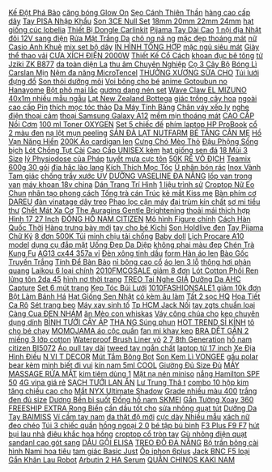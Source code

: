 [ Kế Đột Phá Bảo](https://cuahang1.github.io/p0/10/74/camera-ngoai-troi-sony-30mpx-full-hd-thiet-ke-dot-pha-bao-hanh-60-thang-mua-hang-online/) [ căng bóng Glow On](https://cuahang1.github.io/p0/11/108/kem-lot-cang-bong-glow-on-hydrabase30ml-mua-hang-online/) [ Sẹo Cánh Thiên Thần](https://cuahang1.github.io/p0/1/770/sach-vet-seo-canh-thien-than-tap-3-mua-hang-online/) [ hàng cao cấp dây](https://cuahang1.github.io/p0/5/6/rolexvien-tron-dong-ho-nam-rolex-hang-cao-cap-day-duc-dac-khong-bay-mau-bao-hanh-12-thang-donhorolex-mua-hang-online/) [ Tay PISA Nhập Khẩu](https://cuahang1.github.io/p0/5/459/vi-dai-da-bop-cam-tay-pisa-nhap-khau-cao-cap-danh-cho-nam-nu-dolanto-co-ngan-khoa-keo-hien-dai-sang-trong-mua-hang-online/) [Son 3CE Null Set](https://cuahang1.github.io/p0/13/966/son-3ce-null-set-mua-hang-online/) [ 18mm 20mm 22mm 24mm](https://cuahang1.github.io/p0/13/357/day-dong-ho-da-bo-khau-tay-thu-cong-d101-size-18mm-20mm-22mm-24mm-bui-leather-mua-hang-online/) [ hạt giống cúc lobelia](https://cuahang1.github.io/p0/10/303/50-hat-giong-cuc-lobelia-nhieu-mau-f1-mua-hang-online/) [ Thiết Bị Dongle Carlinkit](https://cuahang1.github.io/p0/10/306/thiet-bi-dongle-carlinkit-carplay-android-tu-dong-cho-he-thong-android-mua-hang-online/) [ Pijama Tay Dài Cao](https://cuahang1.github.io/p0/9/664/hang-chuan-bo-lua-pijama-tay-dai-cao-cap-mua-hang-online/) [ 1 nội địa Nhật](https://cuahang1.github.io/p0/11/481/bo-kayoko-trang-plus-6in-1-noi-dia-nhat-ban-mua-hang-online/) [ đôi 12V sang điện](https://cuahang1.github.io/p0/7/774/mach-chuyen-nguon-ac-doi-12v-sang-dien-ap-dc-12v-dung-cho-mach-preampli-mua-hang-online/) [ Rửa Mặt Trắng Da](https://cuahang1.github.io/p0/13/508/sua-rua-mat-trang-da-dabo-mua-hang-online/) [ chô ng nă ng](https://cuahang1.github.io/p0/9/961/goi-kem-chong-nang-tone-up-protection-sun-cnp-laboratory-mua-hang-online/) [ mặc đẹp thoáng mát](https://cuahang1.github.io/p0/7/960/ao-kieu-nu-coc-tay-a829-co-vuong-nguc-phoi-ren-freesize55kg-mac-dep-thoang-mat-dang-xinh-phu-hop-di-lam-di-hoc-di-cho-mua-hang-online/) [ nữ Casio Anh Khuê](https://cuahang1.github.io/p0/0/560/dong-ho-nu-casio-anh-khue-ltp-1303l-1avdf-mua-hang-online/) [ mix set bộ dây](https://cuahang1.github.io/p0/5/700/day-nhua-mix-set-bo-day-nhua-phoi-do-bo-10-day-mua-hang-online/) [ IN HÌNH TỔNG HỢP](https://cuahang1.github.io/p0/7/735/op-lung-silicon-vsmart-in-hinh-tong-hop-danh-cho-vsmart-aris-aris-pro-mua-hang-online/) [ mặc ngủ siêu mát](https://cuahang1.github.io/p0/9/337/dam-vay-lua-mac-nha-mac-ngu-sieu-mat-sieu-thoai-mai-bau-bi-sau-sinh-mac-duoc-thoai-mai-mua-hang-online/) [ Giày thể thao vải](https://cuahang1.github.io/p0/5/155/trang-2-loai-giay-the-thao-vai-canvas-quai-dan-de-banh-mi-ulzzang-tunime-store-giayf313-mua-hang-online/) [ CƯA XÍCH ĐIỆN 2000W](https://cuahang1.github.io/p0/1/607/may-cua-xich-dien-2000w-lomvum-mua-hang-online/) [ Thiết Kế Cổ Cách](https://cuahang1.github.io/p0/3/160/ao-so-mi-nu-cong-so-dai-tay-form-suong-vua-phong-cach-han-quoc-thiet-ke-co-cach-dieu-t2-candy-fashion-mua-hang-online/) [ khoan đục bê tông](https://cuahang1.github.io/p0/13/348/may-khoan-duc-be-tong-pin-mua-hang-online/) [ tử Jziki ZK B877](https://cuahang1.github.io/p0/0/846/may-do-huyet-ap-dien-tu-jziki-zk-b877-bao-hanh-12-thang-mua-hang-online/) [ da toàn diện La](https://cuahang1.github.io/p0/1/867/ma-fmcgmall-giam-8-don-tu-250k-bo-san-pham-lam-sach-da-toan-dien-la-roche-posay-mua-hang-online/) [ thu âm Chuyên Nghiệp](https://cuahang1.github.io/p0/10/271/hang-chinh-hang-boya-by-m1-mic-thu-am-chuyen-nghiep-cho-youtuber-mua-hang-online/) [ Cọ 3 Cây Bộ](https://cuahang1.github.io/p0/3/456/co-3-cay-bo-co-ve-net-mua-hang-online/) [ Bóng Lì Carslan Mịn](https://cuahang1.github.io/p0/4/379/son-bong-li-carslan-min-mang-nhu-nhung-17g-mua-hang-online/) [ Nệm đa năng MicroTencel](https://cuahang1.github.io/p0/10/506/nem-da-nang-microtencel-k-bedding-tp101-mua-hang-online/) [ THƯỞNG XƯƠNG SỮA CHO](https://cuahang1.github.io/p0/11/153/ban-re-banh-thuong-xuong-sua-cho-cun-mua-hang-online/) [ Túi lưới đựng đồ](https://cuahang1.github.io/p0/6/880/tui-luoi-dung-do-giat-co-day-khoa-keo-mua-hang-online/) [ Son thỏi dưỡng môi](https://cuahang1.github.io/p0/12/524/son-thoi-duong-moi-co-nhieu-mau-cang-mong-quyen-ru-tu-nhien-the-face-shop-collagen-ampoule-lipstick-35g-mua-hang-online/) [Voi bông cho bé](https://cuahang1.github.io/p0/14/346/voi-bong-cho-be-mua-hang-online/) [ anime Gotoubun no Hanayome](https://cuahang1.github.io/p0/2/809/goi-ngu-anime-gotoubun-no-hanayome-dai-40cm-x-1m-goi-om-dai-gotoubun-hanayome-mua-hang-online/) [ Bột phô mai lắc](https://cuahang1.github.io/p0/9/252/bot-pho-mai-lac-18kgoi-1-lang-mua-hang-online/) [ gương dạng nén set](https://cuahang1.github.io/p0/4/174/trang-guong-dang-nen-set-6-mau-mua-hang-online/) [ Wave Claw EL MIZUNO](https://cuahang1.github.io/p0/14/17/giay-cau-long-wave-claw-el-mizuno-71ga208019-mua-hang-online/) [ 40x1m nhiều mẫu ngẫu](https://cuahang1.github.io/p0/2/812/goi-om-anime-manga-ram-rem-40x1m-nhieu-mau-ngau-nhien-mua-hang-online/) [ Lạt New Zealand Bottega](https://cuahang1.github.io/p0/1/6/bo-lat-new-zealand-bottega-zelachi-200g-mua-hang-online/) [ giác trồng cây hoa](https://cuahang1.github.io/p0/9/828/chau-nhua-luc-giac-trong-cay-hoa-hong-mua-hang-online/) [ ngoài cao cấp Pin](https://cuahang1.github.io/p0/6/728/cam-bien-ap-suat-lop-o-to-xe-hoi-gan-ngoai-cao-cap-pin-sac-nang-luong-mat-troi-man-hinh-lcd-tuoi-tho-pin-5-nam-mua-hang-online/) [ thích mọc tóc thảo](https://cuahang1.github.io/p0/0/572/thuoc-boi-kich-thich-moc-toc-thao-duoc-nhat-ban-30ml-mua-hang-online/) [ Da Máy Tính Bảng](https://cuahang1.github.io/p0/7/10/bao-da-may-tinh-bang-pu-timovo-co-the-gap-gon-cho-samsung-galaxy-tab-s7-fe-124-2021-sm-t730-t736-op-mua-hang-online/) [ Chân váy xếp ly](https://cuahang1.github.io/p0/11/735/chan-vay-xep-ly-tennis-skirt-chu-a-dang-ngan-thiet-ke-xep-ly-dep-ruc-ro-mua-hang-online/) [ nghe điện thoại cảm](https://cuahang1.github.io/p0/8/193/tai-nghe-bluetooth-khong-day-tai-nghe-dien-thoai-cam-ung-chong-nuoc-m10-tws-bluetooth-51-dung-luong-2000mah-mua-hang-online/) [ thoại Samsung Galaxy A12](https://cuahang1.github.io/p0/12/610/dien-thoai-samsung-galaxy-a12-4gb128gb-hang-chinh-hang-mua-hang-online/) [ mềm mịn thoáng mát](https://cuahang1.github.io/p0/2/239/do-bo-pijama-bo-lua-satin-coc-dui-cao-cap-mem-min-thoang-mat-hoa-tiet-dep-mua-hang-online/) [ CAO CẤP Nồi Cơm](https://cuahang1.github.io/p0/1/877/cao-cap-noi-com-dien-cao-tan-19-chuc-nang-nau-an-dreamer-dr-ih15b-mau-den-mua-hang-online/) [ 100 ml Toner OXYGEN](https://cuahang1.github.io/p0/3/303/100-ml-toner-oxygen-ceutical-mua-hang-online/) [ Set 5 chiếc đế](https://cuahang1.github.io/p0/8/540/set-5-chiec-de-gan-mong-gia-tap-ve-nail-de-nam-cham-gan-mong-mau-chuyen-dung-mua-hang-online/) [ phím laptop HP ProBook](https://cuahang1.github.io/p0/13/455/ban-phim-laptop-hp-probook-650-g1-mua-hang-online/) [ cổ 2 màu đen](https://cuahang1.github.io/p0/5/905/ban-siao-len-tam-no-co-2-mau-den-trang-mua-hang-online/) [ nạ lột mụn peeling](https://cuahang1.github.io/p0/2/661/tube-gel-mat-na-lot-mun-peeling-pack-mua-hang-online/) [ SẢN ĐÀ LẠT NUTFARM](https://cuahang1.github.io/p0/12/571/400gr-keo-dau-tam-dac-san-da-lat-nutfarm-da-lat-mua-hang-online/) [ BÉ TĂNG CÂN MẸ](https://cuahang1.github.io/p0/7/343/sua-non-colosbaby-bio-0-1-2-800g-giup-tieu-hoa-khoe-be-tang-can-me-yen-tam-mua-hang-online/) [ Hồ Vạn Năng Hiển](https://cuahang1.github.io/p0/1/862/dong-ho-van-nang-hien-thi-so-zoyi-zt-c4-nho-gon-mua-hang-online/) [ 200K Áo cardigan len](https://cuahang1.github.io/p0/4/907/ma-skampush10-giam-10-don-200k-ao-cardigan-len-sieu-hot-chat-day-dan-hang-l1-mua-hang-online/) [ Cưng Chó Mèo Thỏ](https://cuahang1.github.io/p0/4/773/bo-do-choi-cham-soc-thu-cung-chomeotho-bong-nhay-bang-pin-mua-hang-online/) [ Đậu Phộng Sống bịch](https://cuahang1.github.io/p0/11/538/dau-phong-song-bich-1kg-mua-hang-online/) [ Lót Chống Tụt Cài](https://cuahang1.github.io/p0/11/394/sieu-day-nguc-ao-lot-chong-tut-cai-truoc-mua-hang-online/) [ Cao Cấp UNISEX kèm](https://cuahang1.github.io/p0/5/158/tui-deo-da-cao-cap-unisex-kem-video-that-mua-hang-online/) [ hạt giống sen đá](https://cuahang1.github.io/p0/3/591/10-hat-giong-sen-da-kim-cuong-mua-hang-online/) [ 18 Mùi 3 Size](https://cuahang1.github.io/p0/6/716/18-mui-3-size-nen-thom-candle-cup-100-tu-thien-nhien-khong-khoi-mua-hang-online/) [ lý Physiodose của Pháp](https://cuahang1.github.io/p0/10/889/nuoc-muoi-sinh-ly-physiodose-cua-phap-muoi-hong-hop-40-tep-mua-hang-online/) [ tuyết mưa cực tôn](https://cuahang1.github.io/p0/2/476/quan-baggy-cong-so-nu-cap-cao-lien-phoi-2-cuc-chat-vai-tuyet-mua-cuc-ton-dang-mac-di-lam-choi-hoc-deu-xinh-mua-hang-online/) [ 50K RẺ VÔ ĐỊCH](https://cuahang1.github.io/p0/4/370/ma-1010fashionsale39-giam-10k-don-50k-re-vo-dich-ao-thun-ke-oversize-ao-thun-unisex-form-rong-mua-hang-online/) [ Teamix 600g 30 gói](https://cuahang1.github.io/p0/8/818/tra-sua-tu-pha-goi-royal-myanmar-teamix-600g-30-goi-nho-mua-hang-online/) [ đia hăc lào lang](https://cuahang1.github.io/p0/4/774/kem-boi-nam-ngua-to-dia-hac-lao-lang-ben-vay-nen-a-sung-viem-da-mua-hang-online/) [ Kích Thích Mọc Tóc](https://cuahang1.github.io/p0/0/405/dau-goi-dau-xa-buoi-chong-rung-va-kich-thich-moc-toc-850ml-mua-hang-online/) [ Ủ phân bón rác](https://cuahang1.github.io/p0/10/460/bo-doi-mat-ri-va-men-vi-sinh-trichoderma-u-phan-bon-rac-thai-gia-dinh-mua-hang-online/) [ Inox Vành Tam giác](https://cuahang1.github.io/p0/5/469/full-inox-vot-vot-ca-inox-vanh-tam-giac-du-size-chat-lieu-inox-sieu-ben-mua-hang-online/) [ chống trầy xước UV](https://cuahang1.github.io/p0/7/680/trong-mat-kinh-can-loan-thien-ha-optical-chong-tray-xuocuvphan-quang-kinh-doi-mau-cat-anh-sang-xanh-trong-suot-mua-hang-online/) [ DƯỠNG VASELINE ĐA NĂNG](https://cuahang1.github.io/p0/2/380/sap-duong-vaseline-da-nang-49g-mua-hang-online/) [ lốp van trong van](https://cuahang1.github.io/p0/7/945/cam-bien-ap-suat-lop-van-trong-van-ngoai-do-nhiet-do-cua-lop-xe-co-man-hinh-led-va-cong-nghe-tpms-d1056-mua-hang-online/) [ máy khoan 18v china](https://cuahang1.github.io/p0/14/170/may-khoan-18v-china-dung-pin-18v-makita-mua-hang-online/) [ Dán Trang Trí Hình](https://cuahang1.github.io/p0/2/435/bo-101-mieng-dan-trang-tri-hinh-nhom-nhac-bts-mua-hang-online/) [ 1 liệu trình sử](https://cuahang1.github.io/p0/2/827/tai-tao-da-sac-moc-thien-ho-tro-giam-tham-mun-nam-seo-ro-sau-1-lieu-trinh-su-dung-05-mua-hang-online/) [ Croptop Nữ Eo Chun](https://cuahang1.github.io/p0/4/247/ao-croptop-nu-eo-chun-invisible-freeship-ao-thun-nu-ngan-trang-coc-tay-in-chu-mua-hang-online/) [ nhân tạo phong cách](https://cuahang1.github.io/p0/2/782/kep-toc-dinh-hat-ngoc-trai-nhan-tao-phong-cach-han-quoc-thoi-trang-mua-hang-online/) [ Tống trà cán Trúc](https://cuahang1.github.io/p0/10/980/tong-tra-can-truc-gom-200ml-mua-hang-online/) [ kẻ mắt Kiss me](https://cuahang1.github.io/p0/6/291/hang-moi-ve-but-ke-mat-kiss-me-nhat-ban-ben-mau-chong-tham-nuoc-khong-nhoe-mua-hang-online/) [ Bàn phím cơ DAREU](https://cuahang1.github.io/p0/12/435/ban-phim-co-dareu-ek87-black-mua-hang-online/) [ đàn vinatage dây treo](https://cuahang1.github.io/p0/6/528/macrame-treo-dan-guitar-ukulele-day-treo-dan-vinatage-day-treo-dan-gia-de-dan-guitar-mua-hang-online/) [ Phao lọc cặn máy](https://cuahang1.github.io/p0/14/62/phao-loc-can-may-giat-mua-hang-online/) [ đại trùm kín chất](https://cuahang1.github.io/p0/3/175/ao-mua-2-dau-2-nguoi-canh-doi-vai-du-co-dai-trum-kin-chat-lieu-sieu-nhe-che-mua-chong-tham-tot-fbm-002-mua-hang-online/) [ sơ mi tiểu thư](https://cuahang1.github.io/p0/3/151/ao-so-mi-tieu-thu-kieu-cong-so-han-quoc-mau-trang-kem-video-anh-that-mua-hang-online/) [ Chết Mát Xa Cơ](https://cuahang1.github.io/p0/11/254/gang-tay-tay-te-bao-chet-mat-xa-co-the-mua-hang-online/) [ The Auragins Gentle Brightening](https://cuahang1.github.io/p0/7/227/nuoc-hoa-hong-sang-da-ngua-mun-aha-pha-the-auragins-gentle-brightening-toner-150ml-mua-hang-online/) [ thoải mái thich hợp](https://cuahang1.github.io/p0/2/872/quan-dui-vien-den-ka-closet-thiet-ke-3-soc-vien-the-thao-ben-hong-co-gian-thoai-mai-thich-hop-mac-nha-tap-gym-mua-hang-online/) [ Hình 17 27 Inch](https://cuahang1.github.io/p0/11/673/gia-treo-man-hinh-dual-monitor-desk-stand-m052-gia-treo-2-man-hinh-17-27-inch-tai-trong-9kg-xoay-man-360-do-mua-hang-online/) [ ĐỒNG HỒ NAM CITIZEN](https://cuahang1.github.io/p0/6/88/dong-ho-nam-citizen-aw1615-05w-black-panther-special-edition-mua-hang-online/) [ Mô hình Figure chính](https://cuahang1.github.io/p0/2/836/ora-ora-hang-co-san-mo-hinh-figure-chinh-hang-nhat-nendoroid-naruto-uzumaki-naruto-shippuden-mua-hang-online/) [ Cách Hàn Quốc Thời](https://cuahang1.github.io/p0/1/808/ao-thun-tay-ngan-ke-soc-phong-cach-han-quoc-thoi-trang-mua-he-hang-moi-danh-cho-ban-nu-2021-mua-hang-online/) [ Hàng trưng bày mới](https://cuahang1.github.io/p0/6/711/robot-hut-bui-lau-nha-ecovacs-deebot-t5-max-t5-power-hang-trung-bay-moi-99-mua-hang-online/) [ tay cho bé Kichi](https://cuahang1.github.io/p0/11/342/bam-mong-tay-cho-be-kichi-hang-dep-mua-hang-online/) [Son Holdlive đen](https://cuahang1.github.io/p0/0/919/son-holdlive-den-mua-hang-online/) [ Tay Pijama Chữ Ký](https://cuahang1.github.io/p0/4/230/ma-1010fashionsale59-giam-10k-don-50k-bo-ngu-lua-dai-tay-pijama-chu-ky-hot-trend-hang-may-ky-co-tui-quan-mua-hang-online/) [ 8 đơn 500K Túi](https://cuahang1.github.io/p0/5/7/ma-1510fmcgsale-giam-8-don-500k-tui-tru-sua-misuta-150200ml-hop-30-tui-mua-hang-online/) [ minh chịu tải chống](https://cuahang1.github.io/p0/11/523/o-dien-usb-nhieu-tang-da-nang-thong-minh-chiu-tai-chong-giat-chong-nuoc-cong-suat-lon-cao-cap-chinh-hang-mua-hang-online/) [Baby doll](https://cuahang1.github.io/p0/13/695/baby-doll-mua-hang-online/) [ Lịch Procare A10 model](https://cuahang1.github.io/p0/6/348/may-tam-nuoc-du-lich-procare-a10-model-moi-2021-mua-hang-online/) [ dụng cụ đắp mặt](https://cuahang1.github.io/p0/7/189/bo-dung-cu-dap-mat-na-bang-nhua-mua-hang-online/) [ Uống Đẹp Da Diệp](https://cuahang1.github.io/p0/10/697/vien-uong-dep-da-diep-luc-collagen-gold-giup-giu-dang-dep-da-tang-cuong-suc-khoe-hop-30-vien-mua-hang-online/) [ không phai màu đẹp](https://cuahang1.github.io/p0/7/791/bo-24-mong-tay-gia-khong-phai-mau-dep-mat-phong-cach-au-my-mua-hang-online/) [ Chén Trà Kung Fu](https://cuahang1.github.io/p0/10/687/tay-phoi-do-da-theo-phong-cach-nhat-ban-chen-tra-chen-tra-kung-fu-nho-coc-chu-ca-nhan-tach-tra-dac-biet-mua-hang-online/) [ AG13 cx44 357a vỉ](https://cuahang1.github.io/p0/11/380/pin-cuc-ao-lr44-ag13-cx44-357a-vi-10-vien-mua-hang-online/) [Đèn xông tinh dầu](https://cuahang1.github.io/p0/13/452/den-xong-tinh-dau-mua-hang-online/) [ form Hàn áo len](https://cuahang1.github.io/p0/5/846/ao-len-tam-dua-coc-tay-co-tron-form-han-ao-len-nu-mua-hang-online/) [ Bào Gốc Truyền Trắng](https://cuahang1.github.io/p0/9/226/serum-te-bao-goc-truyen-trang-esthemax-ampoule-mua-hang-online/) [ Tính Để Bàn Bảo](https://cuahang1.github.io/p0/9/155/may-tinh-de-ban-bao-hanh-len-toi-4-nam-moi-100-cau-hinh-h81g32204gssd-120g-chuyen-van-phong-mua-hang-online/) [ nỉ bông cao cổ](https://cuahang1.github.io/p0/6/225/san-ao-ni-bong-cao-co-hang-loai-1-mua-hang-online/) [ áo len 3 lỗ](https://cuahang1.github.io/p0/13/248/ao-len-3-lo-nu-mua-hang-online/) [ thông hơi phản quang](https://cuahang1.github.io/p0/4/118/bo-ids-thong-hoi-phan-quang-be-trai-mua-hang-online/) [ Laikou 6 loại chính](https://cuahang1.github.io/p0/1/587/serum-laikou-6-loai-chinh-hang-mua-hang-online/) [ 2010FMCGSALE giảm 8 đơn](https://cuahang1.github.io/p0/5/942/ma-2010fmcgsale-giam-8-don-500k-luoc-chai-long-cham-bi-dau-rang-luoc-cho-meo-mua-hang-online/) [ Lót Cotton Phối Ren](https://cuahang1.github.io/p0/1/43/ao-lot-cotton-phoi-ren-thoi-trang-danh-cho-nu-mua-hang-online/) [ lửng tôn 2da 45](https://cuahang1.github.io/p0/1/123/do-bo-lung-ton-2da-45-70kg-mua-hang-online/) [ hình nơ thời trang](https://cuahang1.github.io/p0/5/141/kep-toc-hinh-no-thoi-trang-han-quoc-mua-hang-online/) [ TREO Tai Nghe GIÁ](https://cuahang1.github.io/p0/12/572/ke-treo-tai-nghe-gia-do-headphone-bang-go-thong-tu-nhien-an-toan-gia-re-mua-hang-online/) [ Dưỡng Da AHC Capture](https://cuahang1.github.io/p0/6/207/tinh-chat-duong-da-ahc-capture-solution-prime-ampoule-mua-hang-online/) [ Set 6 mút trang](https://cuahang1.github.io/p0/3/210/set-6-mut-trang-diem-mua-hang-online/) [ Kẹp Tóc Búi Lưới](https://cuahang1.github.io/p0/13/547/kep-toc-bui-luoi-hoa-hong-thoi-trang-ktg-30-mua-hang-online/) [ 1010FASHIONSALE1 giảm 10k đơn](https://cuahang1.github.io/p0/1/658/ma-1010fashionsale1-giam-10k-don-tu-50k-balo-ulzzang-basic-chong-nuoc-kem-sticker-cai-balo-mua-hang-online/) [ Bột Làm Bánh Há](https://cuahang1.github.io/p0/10/405/bot-lam-banh-ha-cao-vinh-thuan-400g-mua-hang-online/) [ Hạt Giống Sen Nhật](https://cuahang1.github.io/p0/9/756/da-cat-dau-hat-giong-sen-nhat-mini-9-mau-chon-ngau-nhien-mua-hang-online/) [ có kèm âu làm](https://cuahang1.github.io/p0/3/233/may-lam-banh-my-co-kem-au-lam-kem-mua-hang-online/) [Tất 2 sọc HQ](https://cuahang1.github.io/p0/13/636/tat-2-soc-hq-mua-hang-online/) [ Họa Tiết Ca Rô](https://cuahang1.github.io/p0/0/209/ao-yem-lung-hai-day-hoa-tiet-ca-ro-quyen-ru-danh-cho-nu-mua-hang-online/) [Sét trang beo](https://cuahang1.github.io/p0/14/309/set-trang-beo-mua-hang-online/) [ Máy xay sinh tố](https://cuahang1.github.io/p0/7/76/may-xay-sinh-to-bluestone-blb-5336-hang-chinh-hang-mua-hang-online/) [ Tp HCM Jack Nối](https://cuahang1.github.io/p0/13/80/tphcm-jack-noi-nguon-5521mm-cai-mua-hang-online/) [ tay zgts chuẩn loại](https://cuahang1.github.io/p0/9/480/kim-lan-tay-zgts-chuan-loai-1-mua-hang-online/) [ Càng Cua ĐEN NHÁM](https://cuahang1.github.io/p0/12/809/set-12-kep-cang-cua-den-nham-deo-be-khong-gay-tongkhobuonsi86-mua-hang-online/) [ ăn Mèo con whiskas](https://cuahang1.github.io/p0/13/444/thuc-an-meo-con-whiskas-11kg-mua-hang-online/) [ Váy công chúa cho](https://cuahang1.github.io/p0/13/405/vay-cong-chua-cho-be-gai-mua-hang-online/) [ keo chuyên dụng dính](https://cuahang1.github.io/p0/0/583/bang-keo-chuyen-dung-dinh-bong-mua-hang-online/) [ BÌNH TƯỚI CÂY ÁP](https://cuahang1.github.io/p0/13/965/hang-chinh-hang-binh-tuoi-cay-ap-suat-125-lit-gardena-11120-20-mua-hang-online/) [ THA NG Súng phun](https://cuahang1.github.io/p0/7/309/chinh-hang-bao-hanh-12-thangsung-phun-khu-khuan-phun-suong-diet-khuan-tiet-trung-diet-khuan-bang-tia-uv-mua-hang-online/) [ HOT TREND SỈ KÍNH](https://cuahang1.github.io/p0/11/620/hot-trend-si-kinh-chu-v-cao-cap-cho-nam-nu-mua-hang-online/) [ tô cho bé chạy](https://cuahang1.github.io/p0/11/515/xe-jeep-do-choi-o-to-cho-be-chay-pin-aa-chi-tiet-sac-sao-nhua-abs-an-toan-cho-nguoi-su-dung-mau-vang-chua-kem-pin-mua-hang-online/) [ MOMOJAMA áo cộc quần](https://cuahang1.github.io/p0/11/412/bo-do-mac-nha-pijama-momojama-ao-coc-quan-dai-hoa-tiet-ke-caro-tre-trung-3-mau-m1921-mua-hang-online/) [ fan mi khay keo](https://cuahang1.github.io/p0/3/74/mi-khay-do-cong-cc-dung-cu-noi-mi-mi-fan-mi-khay-keo-noi-mi-keo-tao-fan-quyen-quyen-mua-hang-online/) [ BRA DỆT GÂN 2](https://cuahang1.github.io/p0/13/592/ao-bra-det-gan-2-day-mua-hang-online/) [ miếng 3 lớp cotton](https://cuahang1.github.io/p0/10/860/bong-tay-trang-tinh-dau-xanh-222-mieng-3-lop-cotton-pads-btt222-doza-store-mua-hang-online/) [ Waterproof Brush Liner vỏ](https://cuahang1.github.io/p0/8/328/but-ke-mat-nuoc-karadium-waterproof-brush-liner-vo-trang-mua-hang-online/) [ 2 7 8th Generation](https://cuahang1.github.io/p0/11/619/bao-da-may-tinh-bang-danh-cho-ipad-air-4-2020-102-7-8th-generation-pro-11-2020-mini-5-105-air-2-97-6th-pro-11-2021-mua-hang-online/) [ hồ nam citizen BI5072](https://cuahang1.github.io/p0/13/922/dong-ho-nam-citizen-bi5072-01a-mua-hang-online/) [ Áo pull tay dài](https://cuahang1.github.io/p0/8/612/ao-pull-tay-dai-oversize-anh-that-shop-chup-kem-video-mua-hang-online/) [ tweed tay ngắn chất](https://cuahang1.github.io/p0/0/212/ao-kieu-croptop-co-u-tweed-tay-ngan-chat-dep-mua-hang-online/) [ laptop từ 17 inch](https://cuahang1.github.io/p0/9/733/de-tan-nhiet-laptop-n99-cooling-pad-cho-laptop-tu-17-inch-tro-xuong-mua-hang-online/) [ Xe Địa Hình Điều](https://cuahang1.github.io/p0/12/978/xe-dia-hinh-dieu-khien-tu-xa-toc-do-cao-co-den-led-24g-ti-le-1-16-4wd-mua-hang-online/) [ N VI T DECOR](https://cuahang1.github.io/p0/13/335/den-vit-decor-de-thuong-1619-mua-hang-online/) [ Mút Tắm Bông Bọt](https://cuahang1.github.io/p0/8/802/mieng-mut-tam-bong-bot-bien-ki-co-ghetda-chet-hoa-tiet-cute-cho-be-mau-ngau-nhien-mua-hang-online/) [ Son Kem Lì VONGEE](https://cuahang1.github.io/p0/0/496/set-5-son-kem-li-vongee-tho-bong-trang-mua-hang-online/) [ gấu polar bear kèm](https://cuahang1.github.io/p0/1/911/ao-thun-theu-gau-polar-bear-kem-anh-that-mua-hang-online/) [ minh biết đi vui](https://cuahang1.github.io/p0/4/775/chu-cho-nhoi-bong-do-choi-robot-thong-minh-biet-di-vui-nhon-danh-cho-tre-em-mua-hang-online/) [ kín nam 5ml COOL](https://cuahang1.github.io/p0/4/0/nuoc-hoa-vung-kin-nam-5ml-cool-nuoc-hoa-vung-kin-nam-eve-eau-de-parfum-nuoc-hoa-nam-chinh-hang-co-che-ten-san-pham-mua-hang-online/) [ Giường Đủ Size Đủ](https://cuahang1.github.io/p0/2/797/ga-trai-giuong-cotton-poly-ga-nem-drap-giuong-du-size-du-mau-mua-hang-online/) [ MÁY MASSAGE RỬA MẶT](https://cuahang1.github.io/p0/13/388/may-massage-rua-mat-ion-mua-hang-online/) [ kim tiêm dùng 1](https://cuahang1.github.io/p0/5/521/bom-kim-tiem-dung-1-lan-1cc-3cc-5cc-10cc-20cc-mua-hang-online/) [ Mặt nạ nén miniso](https://cuahang1.github.io/p0/2/669/re-vo-dich-mat-na-nen-miniso-ban-theo-tui-100-vien-mua-hang-online/) [ nắng Hamilton SPF 50](https://cuahang1.github.io/p0/5/836/ma-skampush10-giam-10-don-200k-kem-chong-nang-hamilton-spf-50-noi-dia-uc-mua-hang-online/) [ 4G vina giá rẻ](https://cuahang1.github.io/p0/10/753/sim-4g-vina-gia-re-nghe-goi-mai-mai-mua-hang-online/) [ SẠCH TƯỚI LAN ĂN](https://cuahang1.github.io/p0/12/373/voi-cuc-trong-rau-sach-tuoi-lan-an-trau-nuoc-voi-trong-lam-mut-tui-1kg-mua-hang-online/) [ Lư Trung Thâ t](https://cuahang1.github.io/p0/0/397/lu-trung-that-bao-mua-hang-online/) [ combo 10 hộp kim](https://cuahang1.github.io/p0/13/501/combo-10-hop-kim-chi-mua-hang-online/) [ tăng chiều cao cho](https://cuahang1.github.io/p0/10/791/lysine-bioisland-uc-ho-tro-tang-chieu-cao-cho-be-mua-hang-online/) [ Mắt NYX Ultimate Shadow](https://cuahang1.github.io/p0/2/178/bang-phan-mat-nyx-ultimate-shadow-palette-mua-hang-online/) [ Grade nhiều màu 400](https://cuahang1.github.io/p0/7/61/bot-bang-new-grade-nhieu-mau-400-g-mua-hang-online/) [ trắng đen đủ size](https://cuahang1.github.io/p0/12/817/gia-si-100-day-rut-nhua-day-thit-nhua-trang-den-du-size-10cm-den-25cm-mua-hang-online/) [ Dương Bền bỉ suốt](https://cuahang1.github.io/p0/3/908/chinh-hang-che-ten-rocket-1h-sao-thai-duong-ben-bi-suot-1h-mua-hang-online/) [ Đồng hồ nam SKMEI](https://cuahang1.github.io/p0/0/56/tang-vong-taydong-ho-nam-skmei-chinh-hang-sk920002-day-thep-khong-gi-mua-hang-online/) [ Gắn Tường Xoay 360](https://cuahang1.github.io/p0/11/758/gia-treo-man-hinh-may-tinh-nb-f120-17-27-inch-gan-tuong-xoay-360-do-dieu-chinh-cao-thap-mua-hang-online/) [ FREESHIP EXTRA Rong Biển](https://cuahang1.github.io/p0/6/375/freeship-extra-rong-bien-cuon-trung-muoi-an-lien-sieu-ngon-do-an-vat-trung-quoc-snackseeker-mua-hang-online/) [ cần dầu tốt cho](https://cuahang1.github.io/p0/13/28/noi-chien-khong-dau-bluestone-afb-5870-5l-chien-thit-ca-nuong-banh-khong-can-dau-tot-cho-suc-khoe-mua-hang-online/) [ sửa nhông quạt tút](https://cuahang1.github.io/p0/10/548/bich-sua-nhong-quat-tut-nang-co-b4-phu-tung-quat-mua-hang-online/) [ Dưỡng Da Tay BAIMISS](https://cuahang1.github.io/p0/4/685/kem-duong-da-tay-baimiss-cap-am-nuoi-duong-va-lam-sang-da-70ml-mua-hang-online/) [ Ví cầm tay nam](https://cuahang1.github.io/p0/2/408/clutch-vi-cam-tay-nam-nu-ban-to-kep-nach-unisex-gia-si-mia-clutch-mua-hang-online/) [ da thật độ mới](https://cuahang1.github.io/p0/5/848/bao-tu-deo-bung-deo-nguc-khoac-vai-hay-xach-tay-chuan-da-that-do-moi-98-mua-hang-online/) [ cực dày Nhiều mẫu](https://cuahang1.github.io/p0/10/30/decorz-rem-cua-1mx1m5-dan-keo-man-che-dan-keo-khong-can-thanh-treo-vai-cuc-day-nhieu-mau-nhieu-size-mua-hang-online/) [ xách nữ đeo chéo](https://cuahang1.github.io/p0/1/353/tui-xach-nu-deo-cheo-ho-ngoc-ha-mua-hang-online/) [ Túi 3 chiếc quần](https://cuahang1.github.io/p0/11/668/tui-3-chiec-quan-chip-dui-cao-cap-be-gai-mua-hang-online/) [ hồng ngoại 2 0](https://cuahang1.github.io/p0/9/999/camera-4-in-1-hong-ngoai-20-megapixel-kbvision-kx-a2111c4-mua-hang-online/) [ bé tập bú bình](https://cuahang1.github.io/p0/0/242/binh-sua-silicon-kamidi-chinh-hang-cho-tre-so-sinh-chong-sac-cho-be-giup-be-tap-bu-binh-cai-sua-me-150ml250ml-mua-hang-online/) [ F3 Plus F9 F7](https://cuahang1.github.io/p0/8/602/op-thu-leo-oppo-f11-proa1krealme-2realme-3-proc2realme-3a5sa7a3sf3f3-plusf9f7f5a83f1sa71a39a57a37a33-mua-hang-online/) [ hút bụi lau nhà](https://cuahang1.github.io/p0/8/962/robot-hut-bui-lau-nha-ecovacs-deebot-t9-aivi-2021-moi-100-mua-hang-online/) [ điêu khắc hoa hồng](https://cuahang1.github.io/p0/6/766/tui-cam-tay-dieu-khac-hoa-hong-phoi-mau-mua-hang-online/) [ croptop cổ tròn tay](https://cuahang1.github.io/p0/2/831/ao-croptop-co-tron-tay-ngan-thoi-trang-sanh-dieu-cho-nu-mua-hang-online/) [ Gù nhông điện quạt](https://cuahang1.github.io/p0/7/193/gu-nhong-dien-quat-phu-tung-quat-cuc-nhua-dao-tut-tup-nang-dien-mua-hang-online/) [ sandanl cao gót sang](https://cuahang1.github.io/p0/13/130/dep-sandanl-cao-got-sang-chanh-mua-hang-online/) [DẦU GỘI ELISA](https://cuahang1.github.io/p0/0/110/dau-goi-elisa-mua-hang-online/) [ TREO ĐỒ ĐA NĂNG](https://cuahang1.github.io/p0/12/6/moc-treo-do-da-nang-dan-tuong-trong-suot-mua-hang-online/) [ Bộ trần bông cài](https://cuahang1.github.io/p0/6/155/bo-tran-bong-cai-vai-moon-mua-hang-online/) [ hình Nami hoa tiêu](https://cuahang1.github.io/p0/0/253/mo-hinh-nami-hoa-tieu-bang-mu-rom-onepiece-mua-hang-online/) [ tam giác Basic Just](https://cuahang1.github.io/p0/1/267/ao-nguc-tam-giac-basic-just-bra-cotton-mem-ab100-mua-hang-online/) [Ốp iphon 6plus](https://cuahang1.github.io/p0/13/909/op-iphon-6plus-mua-hang-online/) [ Jack BNC F5 loại](https://cuahang1.github.io/p0/11/618/jack-bnc-f5-loai-tot-mua-hang-online/) [ Gắn Khăn Lau Robot](https://cuahang1.github.io/p0/9/634/tam-gan-khan-lau-robot-hut-bui-ecovacs-dn55dn33dn520-chinh-hang-mua-hang-online/) [ Arbutin 2 HA Serum](https://cuahang1.github.io/p0/7/224/bill-hang-the-ordinary-arbutin-2-ha-serum-tinh-chat-duong-trang-the-ordinary-mua-hang-online/) [ QUẦN CHINOS KAKI NAM](https://cuahang1.github.io/p0/5/215/quan-chinos-kaki-nam-ong-suong-mau-be-dam-mua-hang-online/) 